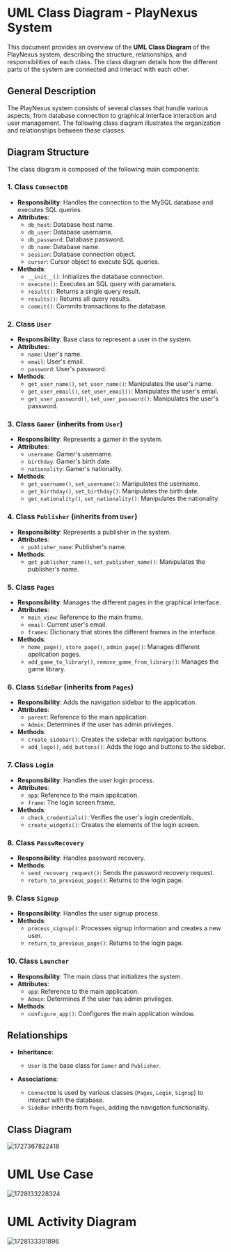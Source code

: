 # UML Class Diagram - PlayNexus System

This document provides an overview of the **UML Class Diagram** of the PlayNexus system, describing the structure, relationships, and responsibilities of each class. The class diagram details how the different parts of the system are connected and interact with each other.

## General Description

The PlayNexus system consists of several classes that handle various aspects, from database connection to graphical interface interaction and user management. The following class diagram illustrates the organization and relationships between these classes.

## Diagram Structure

The class diagram is composed of the following main components:

### 1. **Class `ConnectDB`**

- **Responsibility**: Handles the connection to the MySQL database and executes SQL queries.
- **Attributes**:
  - `db_host`: Database host name.
  - `db_user`: Database username.
  - `db_password`: Database password.
  - `db_name`: Database name.
  - `session`: Database connection object.
  - `cursor`: Cursor object to execute SQL queries.
- **Methods**:
  - `__init__()`: Initializes the database connection.
  - `execute()`: Executes an SQL query with parameters.
  - `result()`: Returns a single query result.
  - `results()`: Returns all query results.
  - `commit()`: Commits transactions to the database.

### 2. **Class `User`**

- **Responsibility**: Base class to represent a user in the system.
- **Attributes**:
  - `name`: User's name.
  - `email`: User's email.
  - `password`: User's password.
- **Methods**:
  - `get_user_name()`, `set_user_name()`: Manipulates the user's name.
  - `get_user_email()`, `set_user_email()`: Manipulates the user's email.
  - `get_user_password()`, `set_user_password()`: Manipulates the user's password.

### 3. **Class `Gamer` (inherits from `User`)**

- **Responsibility**: Represents a gamer in the system.
- **Attributes**:
  - `username`: Gamer's username.
  - `birthday`: Gamer's birth date.
  - `nationality`: Gamer's nationality.
- **Methods**:
  - `get_username()`, `set_username()`: Manipulates the username.
  - `get_birthday()`, `set_birthday()`: Manipulates the birth date.
  - `get_nationality()`, `set_nationality()`: Manipulates the nationality.

### 4. **Class `Publisher` (inherits from `User`)**

- **Responsibility**: Represents a publisher in the system.
- **Attributes**:
  - `publisher_name`: Publisher's name.
- **Methods**:
  - `get_publisher_name()`, `set_publisher_name()`: Manipulates the publisher's name.

### 5. **Class `Pages`**

- **Responsibility**: Manages the different pages in the graphical interface.
- **Attributes**:
  - `main_view`: Reference to the main frame.
  - `email`: Current user's email.
  - `frames`: Dictionary that stores the different frames in the interface.
- **Methods**:
  - `home_page()`, `store_page()`, `admin_page()`: Manages different application pages.
  - `add_game_to_library()`, `remove_game_from_library()`: Manages the game library.

### 6. **Class `SideBar` (inherits from `Pages`)**

- **Responsibility**: Adds the navigation sidebar to the application.
- **Attributes**:
  - `parent`: Reference to the main application.
  - `Admin`: Determines if the user has admin privileges.
- **Methods**:
  - `create_sidebar()`: Creates the sidebar with navigation buttons.
  - `add_logo()`, `add_buttons()`: Adds the logo and buttons to the sidebar.

### 7. **Class `Login`**

- **Responsibility**: Handles the user login process.
- **Attributes**:
  - `app`: Reference to the main application.
  - `frame`: The login screen frame.
- **Methods**:
  - `check_credentials()`: Verifies the user's login credentials.
  - `create_widgets()`: Creates the elements of the login screen.

### 8. **Class `PasswRecovery`**

- **Responsibility**: Handles password recovery.
- **Methods**:
  - `send_recovery_request()`: Sends the password recovery request.
  - `return_to_previous_page()`: Returns to the login page.

### 9. **Class `Signup`**

- **Responsibility**: Handles the user signup process.
- **Methods**:
  - `process_signup()`: Processes signup information and creates a new user.
  - `return_to_previous_page()`: Returns to the login page.

### 10. **Class `Launcher`**

- **Responsibility**: The main class that initializes the system.
- **Attributes**:
  - `app`: Reference to the main application.
  - `Admin`: Determines if the user has admin privileges.
- **Methods**:
  - `configure_app()`: Configures the main application window.

## Relationships

- **Inheritance**:

  - `User` is the base class for `Gamer` and `Publisher`.
- **Associations**:

  - `ConnectDB` is used by various classes (`Pages`, `Login`, `Signup`) to interact with the database.
  - `SideBar` inherits from `Pages`, adding the navigation functionality.

## Class Diagram

![1727367822418](image/class_/1727367822418.png)

# UML Use Case

![1728133228324](image/class_diagram/1728133228324.png)

# UML Activity Diagram

![1728133391896](image/class_diagram/1728133391896.png)
